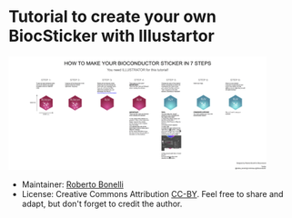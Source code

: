 # Tutorial to create your own BiocSticker with Illustartor

<img src="./Sticker_instructions.png" height="200">

* Maintainer: [Roberto Bonelli](https://github.com/Robbie90/)
* License: Creative Commons Attribution
  [CC-BY](https://creativecommons.org/licenses/by/2.0/). Feel free to
  share and adapt, but don't forget to credit the author.
